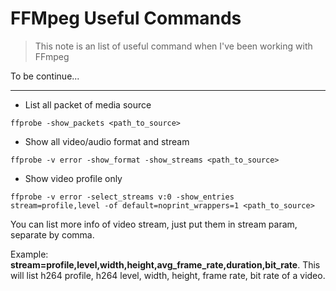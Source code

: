 # FFMpeg Useful Commands

> This note is an list of useful command when I've been working with FFmpeg

To be continue...

---

* List all packet of media source

```
ffprobe -show_packets <path_to_source>
```

* Show all video/audio format and stream

```
ffprobe -v error -show_format -show_streams <path_to_source>
```

* Show video profile only

```
ffprobe -v error -select_streams v:0 -show_entries stream=profile,level -of default=noprint_wrappers=1 <path_to_source>
```

You can list more info of video stream, just put them in stream param, separate by comma.

Example: **stream=profile,level,width,height,avg_frame_rate,duration,bit_rate**. This will list h264 profile, h264 level, width,
height, frame rate, bit rate of a video.
